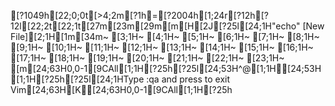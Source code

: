 [?1049h[22;0;0t[>4;2m[?1h=[?2004h[1;24r[?12h[?12l[22;2t[22;1t[27m[23m[29m[m[H[2J[?25l[24;1H"echo" [New File][2;1H[1m[34m~                                                                               [3;1H~                                                                               [4;1H~                                                                               [5;1H~                                                                               [6;1H~                                                                               [7;1H~                                                                               [8;1H~                                                                               [9;1H~                                                                               [10;1H~                                                                               [11;1H~                                                                               [12;1H~                                                                               [13;1H~                                                                               [14;1H~                                                                               [15;1H~                                                                               [16;1H~                                                                               [17;1H~                                                                               [18;1H~                                                                               [19;1H~                                                                               [20;1H~                                                                               [21;1H~                                                                               [22;1H~                                                                               [23;1H~                                                                               [m[24;63H0,0-1[9CAll[1;1H[?25h[?25l[24;53H^@[1;1H[24;53H  [1;1H[?25h[?25l[24;1HType  :qa  and press <Enter> to exit Vim[24;63H[K[24;63H0,0-1[9CAll[1;1H[?25h